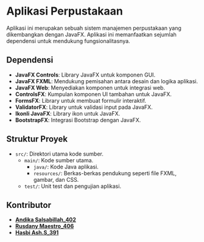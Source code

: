 # Aplikasi Perpustakaan

Aplikasi ini merupakan sebuah sistem manajemen perpustakaan yang dikembangkan dengan JavaFX. Aplikasi ini memanfaatkan sejumlah dependensi untuk mendukung fungsionalitasnya.

## Dependensi

- **JavaFX Controls**: Library JavaFX untuk komponen GUI.
- **JavaFX FXML**: Mendukung pemisahan antara desain dan logika aplikasi.
- **JavaFX Web**: Menyediakan komponen untuk integrasi web.
- **ControlsFX**: Kumpulan komponen UI tambahan untuk JavaFX.
- **FormsFX**: Library untuk membuat formulir interaktif.
- **ValidatorFX**: Library untuk validasi input pada JavaFX.
- **Ikonli JavaFX**: Library ikon untuk JavaFX.
- **BootstrapFX**: Integrasi Bootstrap dengan JavaFX.

## Struktur Proyek

- `src/`: Direktori utama kode sumber.
  - `main/`: Kode sumber utama.
    - `java/`: Kode Java aplikasi.
    - `resources/`: Berkas-berkas pendukung seperti file FXML, gambar, dan CSS.
  - `test/`: Unit test dan pengujian aplikasi.

## Kontributor
- [**Andika Salsabillah_402**](https://github.com/DarkMephisto155115)
- [**Rusdany Maestro_406**](https://github.com/rusdany33)
- [**Hasbi Ash.S_391**](https://github.com/hsdiqi)

